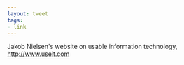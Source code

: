 ```yaml
---
layout: tweet
tags:
- link
---
```

Jakob Nielsen's website on usable information technology, <http://www.useit.com>